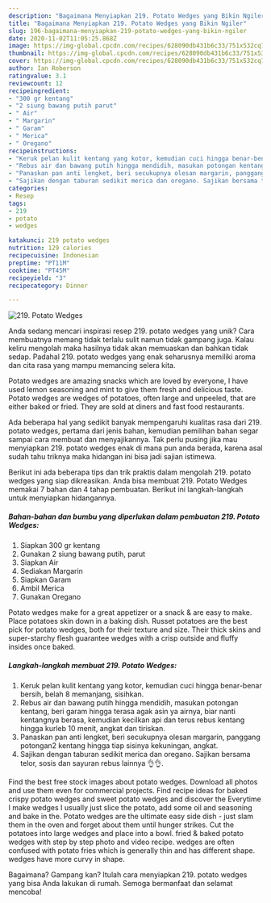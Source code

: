 ```yaml
---
description: "Bagaimana Menyiapkan 219. Potato Wedges yang Bikin Ngiler"
title: "Bagaimana Menyiapkan 219. Potato Wedges yang Bikin Ngiler"
slug: 196-bagaimana-menyiapkan-219-potato-wedges-yang-bikin-ngiler
date: 2020-11-02T11:05:25.868Z
image: https://img-global.cpcdn.com/recipes/628090db431b6c33/751x532cq70/219-potato-wedges-foto-resep-utama.jpg
thumbnail: https://img-global.cpcdn.com/recipes/628090db431b6c33/751x532cq70/219-potato-wedges-foto-resep-utama.jpg
cover: https://img-global.cpcdn.com/recipes/628090db431b6c33/751x532cq70/219-potato-wedges-foto-resep-utama.jpg
author: Ian Roberson
ratingvalue: 3.1
reviewcount: 12
recipeingredient:
- "300 gr kentang"
- "2 siung bawang putih parut"
- " Air"
- " Margarin"
- " Garam"
- " Merica"
- " Oregano"
recipeinstructions:
- "Keruk pelan kulit kentang yang kotor, kemudian cuci hingga benar-benar bersih, belah 8 memanjang, sisihkan."
- "Rebus air dan bawang putih hingga mendidih, masukan potongan kentang, beri garam hingga terasa agak asin ya airnya, biar nanti kentangnya berasa, kemudian kecilkan api dan terus rebus kentang hingga kurleb 10 menit, angkat dan tiriskan."
- "Panaskan pan anti lengket, beri secukupnya olesan margarin, panggang potongan2 kentang hingga tiap sisinya kekuningan, angkat."
- "Sajikan dengan taburan sedikit merica dan oregano. Sajikan bersama telor, sosis dan sayuran rebus lainnya 👌👌."
categories:
- Resep
tags:
- 219
- potato
- wedges

katakunci: 219 potato wedges 
nutrition: 129 calories
recipecuisine: Indonesian
preptime: "PT11M"
cooktime: "PT45M"
recipeyield: "3"
recipecategory: Dinner

---
```



![219. Potato Wedges](https://img-global.cpcdn.com/recipes/628090db431b6c33/751x532cq70/219-potato-wedges-foto-resep-utama.jpg)

Anda sedang mencari inspirasi resep 219. potato wedges yang unik? Cara membuatnya memang tidak terlalu sulit namun tidak gampang juga. Kalau keliru mengolah maka hasilnya tidak akan memuaskan dan bahkan tidak sedap. Padahal 219. potato wedges yang enak seharusnya memiliki aroma dan cita rasa yang mampu memancing selera kita.

Potato wedges are amazing snacks which are loved by everyone, I have used lemon seasoning and mint to give them fresh and delicious taste. Potato wedges are wedges of potatoes, often large and unpeeled, that are either baked or fried. They are sold at diners and fast food restaurants.

Ada beberapa hal yang sedikit banyak mempengaruhi kualitas rasa dari 219. potato wedges, pertama dari jenis bahan, kemudian pemilihan bahan segar sampai cara membuat dan menyajikannya. Tak perlu pusing jika mau menyiapkan 219. potato wedges enak di mana pun anda berada, karena asal sudah tahu triknya maka hidangan ini bisa jadi sajian istimewa.


Berikut ini ada beberapa tips dan trik praktis dalam mengolah 219. potato wedges yang siap dikreasikan. Anda bisa membuat 219. Potato Wedges memakai 7 bahan dan 4 tahap pembuatan. Berikut ini langkah-langkah untuk menyiapkan hidangannya.

<!--inarticleads1-->

##### Bahan-bahan dan bumbu yang diperlukan dalam pembuatan 219. Potato Wedges:

1. Siapkan 300 gr kentang
1. Gunakan 2 siung bawang putih, parut
1. Siapkan  Air
1. Sediakan  Margarin
1. Siapkan  Garam
1. Ambil  Merica
1. Gunakan  Oregano


Potato wedges make for a great appetizer or a snack &amp; are easy to make. Place potatoes skin down in a baking dish. Russet potatoes are the best pick for potato wedges, both for their texture and size. Their thick skins and super-starchy flesh guarantee wedges with a crisp outside and fluffy insides once baked. 

<!--inarticleads2-->

##### Langkah-langkah membuat 219. Potato Wedges:

1. Keruk pelan kulit kentang yang kotor, kemudian cuci hingga benar-benar bersih, belah 8 memanjang, sisihkan.
1. Rebus air dan bawang putih hingga mendidih, masukan potongan kentang, beri garam hingga terasa agak asin ya airnya, biar nanti kentangnya berasa, kemudian kecilkan api dan terus rebus kentang hingga kurleb 10 menit, angkat dan tiriskan.
1. Panaskan pan anti lengket, beri secukupnya olesan margarin, panggang potongan2 kentang hingga tiap sisinya kekuningan, angkat.
1. Sajikan dengan taburan sedikit merica dan oregano. Sajikan bersama telor, sosis dan sayuran rebus lainnya 👌👌.


Find the best free stock images about potato wedges. Download all photos and use them even for commercial projects. Find recipe ideas for baked crispy potato wedges and sweet potato wedges and discover the Everytime I make wedges I usually just slice the potato, add some oil and seasoning and bake in the. Potato wedges are the ultimate easy side dish - just slam them in the oven and forget about them until hunger strikes. Cut the potatoes into large wedges and place into a bowl. fried &amp; baked potato wedges with step by step photo and video recipe. wedges are often confused with potato fries which is generally thin and has different shape. wedges have more curvy in shape. 

Bagaimana? Gampang kan? Itulah cara menyiapkan 219. potato wedges yang bisa Anda lakukan di rumah. Semoga bermanfaat dan selamat mencoba!

